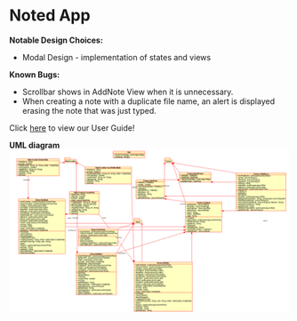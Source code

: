 # Noted App
**Notable Design Choices:**
- Modal Design - implementation of states and views  

**Known Bugs:**
- Scrollbar shows in AddNote View when it is unnecessary.
- When creating a note with a duplicate file name, an alert is displayed erasing the note that was just typed.


Click [here](https://docs.google.com/document/d/18Gy4IWechdzUz52p8wScHnLzDVwGvMkYwSEqjeBZVLA/edit?usp=sharing) to view our User Guide!

**UML diagram**
![UML](UML.png)

